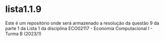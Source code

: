 # lista1.1.9
Este é um repositório onde será armazenado a resolução da questão 9 da parte 1 da Lista 1 da disciplina ECO02117 - Economia Computacional I - Turma B (2023/1)
